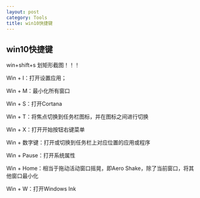 ```yaml
---
layout: post
category: Tools 
title: win10快捷键
---
```

## win10快捷键
win+shift+s 划矩形截图！！！

Win + I：打开设置应用；

Win + M：最小化所有窗口

Win + S：打开Cortana

Win + T：将焦点切换到任务栏图标，并在图标之间进行切换

Win + X：打开开始按钮右键菜单

Win + 数字键：打开或切换到任务栏上对应位置的应用或程序

Win + Pause：打开系统属性

Win + Home：相当于拖动活动窗口摇晃，即Aero Shake，除了当前窗口，将其他窗口最小化

Win + W：打开Windows Ink